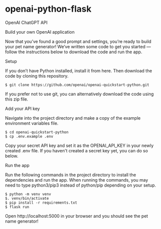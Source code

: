 # openai-python-flask

OpenAI ChatGPT API


Build your own OpenAI application


Now that you’ve found a good prompt and settings, you’re ready to build your pet name generator! We’ve written some code to get you started — follow the instructions below to download the code and run the app.


Setup

If you don’t have Python installed, install it from here. Then download the code by cloning this repository.

    $ git clone https://github.com/openai/openai-quickstart-python.git
    
    
If you prefer not to use git, you can alternatively download the code using this zip file.


Add your API key

Navigate into the project directory and make a copy of the example environment variables file.

    $ cd openai-quickstart-python
    $ cp .env.example .env
    
    
Copy your secret API key and set it as the OPENAI_API_KEY in your newly created .env file. If you haven't created a secret key yet, you can do so below.

Run the app

Run the following commands in the project directory to install the dependencies and run the app. When running the commands, you may need to type python3/pip3 instead of python/pip depending on your setup.

    $ python -m venv venv
    $. venv/bin/activate
    $ pip install -r requirements.txt
    $ flask run
    
   
Open http://localhost:5000 in your browser and you should see the pet name generator!
